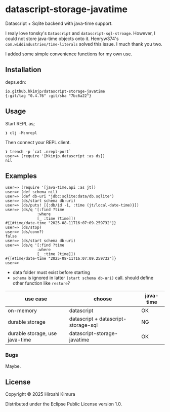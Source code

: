 # datascript-storage-javatime

Datascript + Sqlite backend with java-time support.

I realy love tonsky's `Datascript` and `datascript-sql-stroage`.
However, I could not store java-time objects onto it.
Henryw374's `com.widdindustries/time-literals` solved this issue.
I much thank you two.

I added some simple convenience functions for my own use.

## Installation

deps.edn:
```
io.github.hkimjp/datascript-storage-javatime
{:git/tag "0.4.76" :git/sha "7bc6a22"}
```

## Usage

Start REPL as;

    ❯ clj -M:nrepl

Then connect your REPL client.

    ❯ trench -p `cat .nrepl-port`
    user=> (require '[hkimjp.datascript :as ds])
    nil

## Examples

    user=> (require '[java-time.api :as jt])
    user=> (def schema nil)
    user=> (def db-uri "jdbc:sqlite:data/db.sqlite")
    user=> (ds/start schema db-uri)
    user=> (ds/puts! [{:db/id -1, :time (jt/local-date-time)}])
    user=> (ds/q '[:find ?time
                  :where
                  [_ :time ?time]])
    #{[#time/date-time "2025-08-11T16:07:09.259732"]}
    user=> (ds/stop)
    user=> (ds/conn?)
    false
    user=> (ds/start schema db-uri)
    user=> (ds/q '[:find ?time
                  :where
                  [_ :time ?time]])
    #{[#time/date-time "2025-08-11T16:07:09.259732"]}
    user=>

* data folder must exist before starting
* `schema` is ignored in latter `(start schema db-uri)` call.
  should define other function like `restore`?


| use case                       | choose                           | java-time |
| ------------------------------ | -------------------------------- | --------- |
| on-memory                      | datascript                       | OK |
| durable storage                | datascript + datascript-storage-sql        | NG |
| durable storage, use java-time | datascript-storage-javatime      | OK |


### Bugs

Maybe.

## License

Copyright © 2025 Hiroshi Kimura

Distributed under the Eclipse Public License version 1.0.
